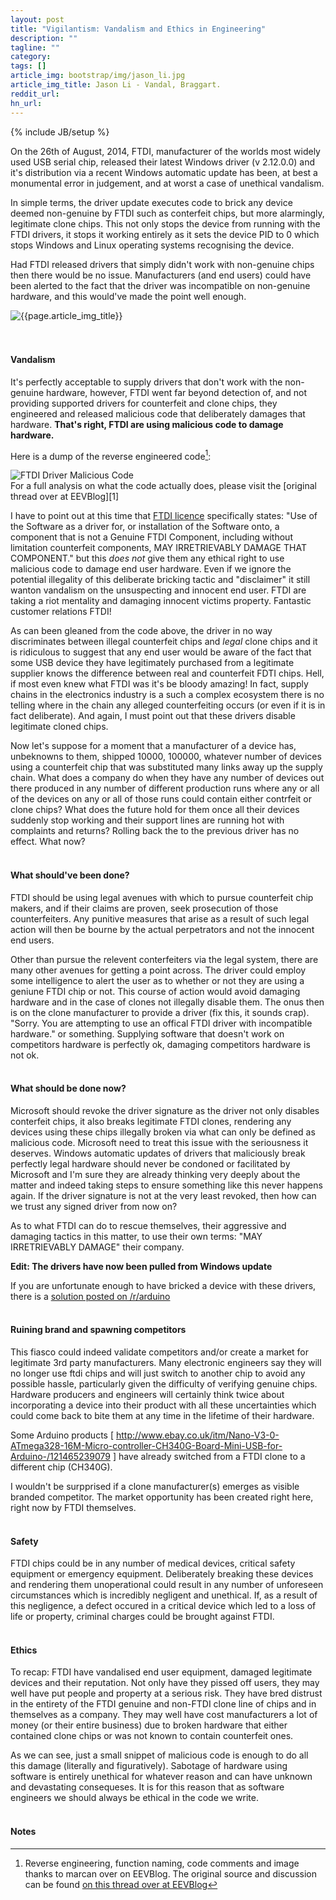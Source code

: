 ```yaml
---
layout: post
title: "Vigilantism: Vandalism and Ethics in Engineering"
description: ""
tagline: ""
category: 
tags: []
article_img: bootstrap/img/jason_li.jpg
article_img_title: Jason Li - Vandal, Braggart.
reddit_url:
hn_url:
---
```

{% include JB/setup %}
<div class="intro">
<div class="intro-txt">
<p>
On the 26th of August, 2014, FTDI, manufacturer of the worlds most widely used USB serial chip, released their latest Windows driver (v 2.12.0.0) and it's distribution via a recent Windows automatic update has been, at best a monumental error in judgement, and at worst a case of unethical vandalism. 
</p>
<p>
In simple terms, the driver update executes code to brick any device deemed non-genuine by FTDI such as conterfeit chips, but more alarmingly, legitimate clone chips. This not only stops the device from running with the FTDI drivers, it stops it working entirely as it sets the device PID to 0 which stops Windows and Linux operating systems recognising the device.
</p>
<p>
Had FTDI released drivers that simply didn't work with non-genuine chips then there would be no issue. Manufacturers (and end users) could have been alerted to the fact that the driver was incompatible on non-genuine hardware, and this would've made the point well enough.
</p>
</div>
<div class="intro-img-border">
<div class="intro-img-bevel">
<div class="intro-img">
<img class="article-image" title="{{page.article_img_title}}" src="{{ASSET_PATH}}/{{page.article_img}}"/>
</div>
</div>
</div>
</div>

<br/>
<br/>

#### Vandalism
It's perfectly acceptable to supply drivers that don't work with the non-genuine hardware, however, FTDI went far beyond detection of, and not providing supported drivers for counterfeit and clone chips, they engineered and released malicious code that deliberately damages that hardware. <b>That's right, FTDI are using malicious code to damage hardware.</b>

Here is a dump of the reverse engineered code[^1]:

<div class="plain-border">
<div class="plain-bevel">
<img class="article-image" title="FTDI Driver Malicious Code" src="{{ASSET_PATH}}/bootstrap/img/ftdi_evil.png"/>
</div>
</div>
For a full analysis on what the code actually does, please visit the [original thread over at EEVBlog][1]

I have to point out at this time that [FTDI licence][3] specifically states: "Use of the Software as a driver for, or installation of the Software onto, a component that is not a Genuine FTDI Component, including without limitation counterfeit components, MAY IRRETRIEVABLY DAMAGE THAT COMPONENT." but this _does not_ give them any ethical right to use malicious code to damage end user hardware. Even if we ignore the potential illegality of this deliberate bricking tactic and "disclaimer" it still wanton vandalism on the unsuspecting and innocent end user. FTDI are taking a riot mentality and damaging innocent victims property. Fantastic customer relations FTDI!

As can been gleaned from the code above, the driver in no way discriminates between illegal counterfeit chips and _legal_ clone chips and it is ridiculous to suggest that any end user would be aware of the fact that some USB device they have legitimately purchased from a legitimate supplier knows the difference between real and counterfeit FDTI chips. Hell, if most even knew what FTDI was it's be bloody amazing! In fact, supply chains in the electronics industry is a such a complex ecosystem there is no telling where in the chain any alleged counterfeiting occurs (or even if it is in fact deliberate). And again, I must point out that these drivers disable legitimate cloned chips.

Now let's suppose for a moment that a manufacturer of a device has, unbeknowns to them, shipped 10000, 100000, whatever number of devices using a counterfeit chip that was substituted many links away up the supply chain. What does a company do when they have any number of devices out there produced in any number of different production runs where any or all of the devices on any or all of those runs could contain either contrfeit or clone chips? What does the future hold for them once all their devices suddenly stop working and their support lines are running hot with complaints and returns? Rolling back the to the previous driver has no effect. What now? 
<br/>
<br/>

#### What should've been done?
FTDI should be using legal avenues with which to pursue counterfeit chip makers, and if their claims are proven, seek prosecution of those counterfeiters. Any punitive measures that arise as a result of such legal action will then be bourne by the actual perpetrators and not the innocent end users. 

Other than pursue the relevent conterfeiters via the legal system, there are many other avenues for getting a point across.
The driver could employ some intelligence to alert the user as to whether or not they are using a geniune FTDI chip or not. This course of action would avoid damaging hardware and in the case of clones not illegally disable them. The onus then is on the clone manufacturer to provide a driver (fix this, it sounds crap). "Sorry. You are attempting to use an offical FTDI driver with incompatible hardware." or something. Supplying software that doesn't work on competitors hardware is perfectly ok, damaging competitors hardware is not ok.
<br/>
<br/>

#### What should be done now?
Microsoft should revoke the driver signature as the driver not only disables conterfeit chips, it also breaks legitimate FTDI clones, rendering any devices using these chips illegally broken via what can only be defined as malicious code. Microsoft need to treat this issue with the seriousness it deserves. Windows automatic updates of drivers that maliciously break perfectly legal hardware should never be condoned or facilitated by Microsoft and I'm sure they are already thinking very deeply about the matter and indeed taking steps to ensure something like this never happens again. If the driver signature is not at the very least revoked, then how can we trust any signed driver from now on?

As to what FTDI can do to rescue themselves, their aggressive and damaging tactics in this matter, to use their own terms: "MAY IRRETRIEVABLY DAMAGE" their company.

**Edit: The drivers have now been pulled from Windows update**

If you are unfortunate enough to have bricked a device with these drivers, there is a [solution posted on /r/arduino][2]
<br/>
<br/>

#### Ruining brand and spawning competitors 
This fiasco could indeed validate competitors and/or create a market for legitimate 3rd party manufacturers. Many electronic engineers say they will no longer use ftdi chips and will just switch to another chip to avoid any possible hassle, particularly given the difficulty of verifying genuine chips. Hardware producers and engineers will certainly think twice about incorporating a device into their product with all these uncertainties which could come back to bite them at any time in the lifetime of their hardware.

Some Arduino products [ http://www.ebay.co.uk/itm/Nano-V3-0-ATmega328-16M-Micro-controller-CH340G-Board-Mini-USB-for-Arduino-/121465239079 ] have already switched from a FTDI clone to a different chip (CH340G).

I wouldn't be surpprised if a clone manufacturer(s) emerges as visible branded competitor. The market opportunity has been created right here, right now by FTDI themselves.
<br/>
<br/>

#### Safety
FTDI chips could be in any number of medical devices, critical safety equipment or emergency equipment. Deliberately breaking these devices and rendering them unoperational could result in any number of unforeseen circumstances which is incredibly negligent and unethical. If, as a result of this negligence, a defect occured in a critical device which led to a loss of life or property, criminal charges could be brought against FTDI.
<br/>
<br/>


#### Ethics
To recap: FTDI have vandalised end user equipment, damaged legitimate devices and their reputation. Not only have they pissed off users, they may well have put people and property at a serious risk. They have bred distrust in the entirety of the FTDI genuine and non-FTDI clone line of chips and in themselves as a company. They may well have cost manufacturers a lot of money (or their entire business) due to broken hardware that either contained clone chips or was not known to contain counterfeit ones. 

As we can see, just a small snippet of malicious code is enough to do all this damage (literally and figuratively). Sabotage of hardware using software is entirely unethical for whatever reason and can have unknown and devastating consequeses. It is for this reason that as software engineers we should always be ethical in the code we write.
<br/>
<br/>

#### Notes
[^1]: Reverse engineering, function naming, code comments and image thanks to marcan over on EEVBlog. The original source and discussion can be found [on this thread over at EEVBlog][1]

[1]:http://www.eevblog.com/forum/reviews/ftdi-driver-kills-fake-ftdi-ft232/msg535270/#msg535270
[2]:http://www.reddit.com/r/arduino/comments/2k0i7x/watch_that_windows_update_ftdi_drivers_are/clgviyl
[3]:http://www.ftdichip.com/Drivers/FTDriverLicenceTerms.htm
